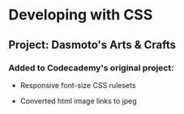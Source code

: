 # Developing with CSS

## Project: Dasmoto's Arts & Crafts

### Added to Codecademy's original project:

- Responsive font-size CSS rulesets

- Converted html image links to jpeg
